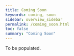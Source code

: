 ```yaml
---
title: Coming Soon
keywords: coming, soon
sidebar: overview_sidebar
permalink: /coming_soon.html
toc: false
summary: "Coming Soon"
---
```


To be populated.
